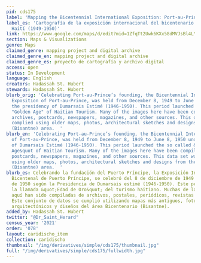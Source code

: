 ```yaml
---
pid: cds175
label: 'Mapping the Bicentennial International Exposition: Port-au-Prince, Haiti (1949-1950)'
label_es: 'Cartografía de la exposición internacional del bicentenario: Port-au-Prince,
  Haití (1949-1950)'
link: https://www.google.com/maps/d/edit?mid=1ZfqTt2Uwk6KXx58dMVJsBl4LYxBg4AaY&ll=18.542926165759617%2C-72.34469624999997&z=15
section: Maps & Visualizations
genre: Maps
claimed_genre: mapping project and digital archive
claimed_genre_en: mapping project and digital archive
claimed_genre_es: proyecto de cartografía y archivo digital
access: open
status: In Development
language: English
creators: Hadassah St. Hubert
stewards: Hadassah St. Hubert
blurb_orig: 'Celebrating Port-au-Prince’s founding, the Bicentennial International
  Exposition of Port-au-Prince, was held from December 8, 1949 to June 8, 1950 under
  the presidency of Dumarsais Estimé (1946-1950). This period launched the so called
  "Golden Age" of Haitian Tourism. Many of the images here have been compiled from
  archives, postcards, newspapers, magazines, and other sources. This data set was
  complied using older maps, photos, architectural sketches and designs from the Bicentennial
  (Bisantne) area.  '
blurb_en: 'Celebrating Port-au-Prince’s founding, the Bicentennial International Exposition
  of Port-au-Prince, was held from December 8, 1949 to June 8, 1950 under the presidency
  of Dumarsais Estimé (1946-1950). This period launched the so called &quotGolden
  Age&quot of Haitian Tourism. Many of the images here have been compiled from archives,
  postcards, newspapers, magazines, and other sources. This data set was complied
  using older maps, photos, architectural sketches and designs from the Bicentennial
  (Bisantne) area.  '
blurb_es: Celebrando la fundación del Puerto Príncipe, la Exposición Internacional
  Bicentenal de Puerto Príncipe, se celebró del 8 de diciembre de 1949 al 8 de junio
  de 1950 según la Presidencia de Dumarsais estimé (1946-1950). Este período lanzó
  la llamada &quot;Edad de Oro&quot; del turismo haitiano. Muchas de las imágenes
  aquí han sido compiladas de archivos, postales, periódicos, revistas y otras fuentes.
  Este conjunto de datos se cumplió utilizando mapas más antiguos, fotos, bocetos
  arquitectónicos y diseños del área Bicentenario (Bisantne).
added_by: Hadassah St. Hubert
twitter: "@Dr_Saint_Herard"
census_year: '2021'
order: '078'
layout: caridischo_item
collection: caridischo
thumbnail: "/img/derivatives/simple/cds175/thumbnail.jpg"
full: "/img/derivatives/simple/cds175/fullwidth.jpg"
---
```

